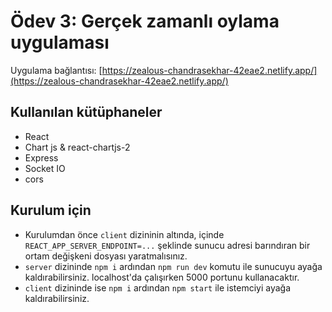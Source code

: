 # Ödev 3: Gerçek zamanlı oylama uygulaması

Uygulama bağlantısı: [https://zealous-chandrasekhar-42eae2.netlify.app/](https://zealous-chandrasekhar-42eae2.netlify.app/)

## Kullanılan kütüphaneler
* React
* Chart js & react-chartjs-2
* Express
* Socket IO
* cors

## Kurulum için
* Kurulumdan önce `client` dizininin altında, içinde `REACT_APP_SERVER_ENDPOINT=...` şeklinde sunucu adresi barındıran bir ortam değişkeni dosyası yaratmalısınız. 
* `server` dizininde `npm i` ardından `npm run dev` komutu ile sunucuyu ayağa kaldırabilirsiniz. localhost'da çalışırken 5000 portunu kullanacaktır.
* `client` dizininde ise `npm i` ardından `npm start` ile istemciyi ayağa kaldırabilirsiniz.
